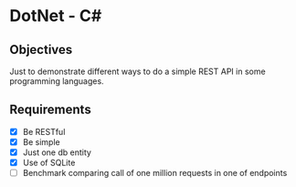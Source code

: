 # DotNet - C#

## Objectives

Just to demonstrate different ways to do a simple REST API in some programming languages.

## Requirements

- [x] Be RESTful
- [x] Be simple
- [x] Just one db entity
- [x] Use of SQLite
- [ ] Benchmark comparing call of one million requests in one of endpoints
